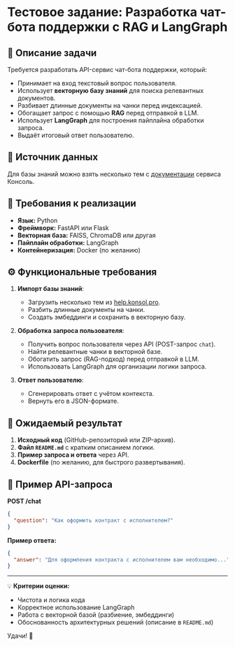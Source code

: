 # Тестовое задание: Разработка чат-бота поддержки с RAG и LangGraph

## 📌 Описание задачи

Требуется разработать API-сервис чат-бота поддержки, который:
- Принимает на вход текстовый вопрос пользователя.
- Использует **векторную базу знаний** для поиска релевантных документов.
- Разбивает длинные документы на чанки перед индексацией.
- Обогащает запрос с помощью **RAG** перед отправкой в LLM.
- Использует **LangGraph** для построения пайплайна обработки запроса.
- Выдаёт итоговый ответ пользователю.

## 📂 Источник данных

Для базы знаний можно взять несколько тем с [документации](https://help.konsol.pro/) сервиса Консоль.

## 🚀 Требования к реализации

- **Язык:** Python
- **Фреймворк:** FastAPI или Flask
- **Векторная база:** FAISS, ChromaDB или другая
- **Пайплайн обработки:** LangGraph
- **Контейнеризация:** Docker (по желанию)

## ⚙️ Функциональные требования

1. **Импорт базы знаний**:
   - Загрузить несколько тем из [help.konsol.pro](https://help.konsol.pro/).
   - Разбить длинные документы на чанки.
   - Создать эмбеддинги и сохранить в векторную базу.

2. **Обработка запроса пользователя**:
   - Получить вопрос пользователя через API (POST-запрос `chat`).
   - Найти релевантные чанки в векторной базе.
   - Обогатить запрос (RAG-подход) перед отправкой в LLM.
   - Использовать LangGraph для организации логики запроса.

3. **Ответ пользователю**:
   - Сгенерировать ответ с учётом контекста.
   - Вернуть его в JSON-формате.

## 📌 Ожидаемый результат

1. **Исходный код** (GitHub-репозиторий или ZIP-архив).
2. **Файл `README.md`** с кратким описанием логики.
3. **Пример запроса и ответа** через API.
4. **Dockerfile** (по желанию, для быстрого развертывания).

## 📝 Пример API-запроса

**POST /chat**
```json
{
  "question": "Как оформить контракт с исполнителем?"
}
```

**Пример ответа:**
```json
{
  "answer": "Для оформления контракта с исполнителем вам необходимо..."
}
```

---

💡 **Критерии оценки:**
- Чистота и логика кода
- Корректное использование LangGraph
- Работа с векторной базой (разбиение, эмбеддинги)
- Обоснованность архитектурных решений (описание в `README.md`)

Удачи! 🚀
